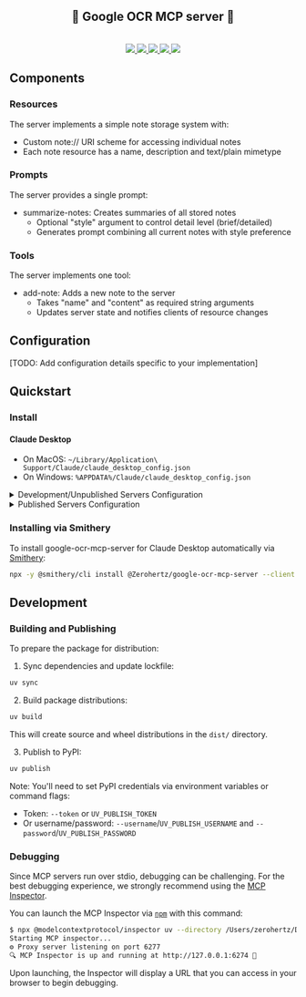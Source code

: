 <h2 align = "center">
    📸 Google OCR MCP server 📸
</h2>

<p align="center">
    </br>
    <a href="https://github.com/Zerohertz/google-ocr-mcp-server">
        <img src="https://img.shields.io/badge/GitHub-181717?&logo=GitHub&logoColor=white" />
    </a>
    <a href="https://smithery.ai/server/@Zerohertz/google-ocr-mcp-server">
        <img src="https://smithery.ai/badge/@Zerohertz/google-ocr-mcp-server" />
    </a>
    <a href="https://pypi.org/project/google-ocr-mcp-server/">
        <img src="https://img.shields.io/pypi/v/google-ocr-mcp-server?&logo=PyPI&logoColor=FFFFFF&labelColor=3775A9&color=007EC6" />
    </a>
    <a href="https://github.com/Zerohertz/google-ocr-mcp-server/blob/master/LICENSE">
        <img src="https://img.shields.io/pypi/l/google-ocr-mcp-server" />
    </a>
    <a href="https://pypi.org/project/google-ocr-mcp-server/">
        <img src="https://img.shields.io/pypi/wheel/google-ocr-mcp-server" />
    </a>
</p>

## Components

### Resources

The server implements a simple note storage system with:

- Custom note:// URI scheme for accessing individual notes
- Each note resource has a name, description and text/plain mimetype

### Prompts

The server provides a single prompt:

- summarize-notes: Creates summaries of all stored notes
  - Optional "style" argument to control detail level (brief/detailed)
  - Generates prompt combining all current notes with style preference

### Tools

The server implements one tool:

- add-note: Adds a new note to the server
  - Takes "name" and "content" as required string arguments
  - Updates server state and notifies clients of resource changes

## Configuration

[TODO: Add configuration details specific to your implementation]

## Quickstart

### Install

#### Claude Desktop

- On MacOS: `~/Library/Application\ Support/Claude/claude_desktop_config.json`
- On Windows: `%APPDATA%/Claude/claude_desktop_config.json`

<details>
  <summary>Development/Unpublished Servers Configuration</summary>

```json
{
  "mcpServers": {
    "google-ocr-mcp-server": {
      "command": "uv",
      "args": ["run", "google-ocr-mcp-server"],
      "env": {
        "GOOGLE_APPLICATION_CREDENTIALS": "/path/to/google-application-credentials.json",
        "SAVE_RESULTS": false
      }
    }
  }
}
```

</details>

<details>
  <summary>Published Servers Configuration</summary>

```json
{
  "mcpServers": {
    "google-ocr-mcp-server": {
      "command": "uvx",
      "args": ["google-ocr-mcp-server"],
      "env": {
        "GOOGLE_APPLICATION_CREDENTIALS": "/path/to/google-application-credentials.json",
        "SAVE_RESULTS": false
      }
    }
  }
}
```

</details>

### Installing via Smithery

To install google-ocr-mcp-server for Claude Desktop automatically via [Smithery](https://smithery.ai/server/@Zerohertz/google-ocr-mcp-server):

```bash
npx -y @smithery/cli install @Zerohertz/google-ocr-mcp-server --client claude
```

## Development

### Building and Publishing

To prepare the package for distribution:

1. Sync dependencies and update lockfile:

```bash
uv sync
```

2. Build package distributions:

```bash
uv build
```

This will create source and wheel distributions in the `dist/` directory.

3. Publish to PyPI:

```bash
uv publish
```

Note: You'll need to set PyPI credentials via environment variables or command flags:

- Token: `--token` or `UV_PUBLISH_TOKEN`
- Or username/password: `--username`/`UV_PUBLISH_USERNAME` and `--password`/`UV_PUBLISH_PASSWORD`

### Debugging

Since MCP servers run over stdio, debugging can be challenging. For the best debugging
experience, we strongly recommend using the [MCP Inspector](https://github.com/modelcontextprotocol/inspector).

You can launch the MCP Inspector via [`npm`](https://docs.npmjs.com/downloading-and-installing-node-js-and-npm) with this command:

```bash
$ npx @modelcontextprotocol/inspector uv --directory /Users/zerohertz/Downloads/google-ocr-mcp-server run google-ocr-mcp-server
Starting MCP inspector...
⚙️ Proxy server listening on port 6277
🔍 MCP Inspector is up and running at http://127.0.0.1:6274 🚀
```

Upon launching, the Inspector will display a URL that you can access in your browser to begin debugging.
